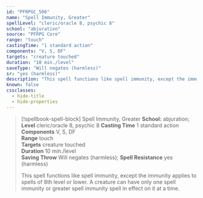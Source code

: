 ```yaml
---
id: "PFRPGC_506"
name: "Spell Immunity, Greater"
spellLevel: "cleric/oracle 8, psychic 8"
school: "abjuration"
source: "PFRPG Core"
range: "touch"
castingTime: "1 standard action"
components: "V, S, DF"
targets: "creature touched"
duration: "10 min./level"
saveType: "Will negates (harmless)"
sr: "yes (harmless)"
description: "This spell functions like spell immunity, except the immunity applies to spells of 8th level or lower. A creature can have only one spell immunity or greater spell immunity spell in effect on it at a time."
known: false
cssclasses:
  - hide-title
  - hide-properties
---
```


> [!spellbook-spell-block] Spell Immunity, Greater
> **School:** abjuration; **Level** cleric/oracle 8, psychic 8
> **Casting Time** 1 standard action  
> **Components** V, S, DF  
> **Range** touch  
> **Targets** creature touched  
> **Duration** 10 min./level  
> **Saving Throw** Will negates (harmless); **Spell Resistance** yes (harmless)
> 
> This spell functions like spell immunity, except the immunity applies to spells of 8th level or lower. A creature can have only one spell immunity or greater spell immunity spell in effect on it at a time.